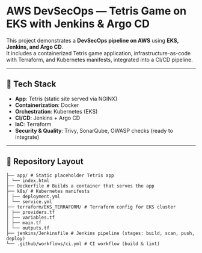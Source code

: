 # AWS DevSecOps — Tetris Game on EKS with Jenkins & Argo CD

This project demonstrates a **DevSecOps pipeline on AWS** using **EKS, Jenkins, and Argo CD**.  
It includes a containerized Tetris game application, infrastructure-as-code with Terraform, and Kubernetes manifests, integrated into a CI/CD pipeline.

---

## 🚀 Tech Stack
- **App**: Tetris (static site served via NGINX)
- **Containerization**: Docker
- **Orchestration**: Kubernetes (EKS)
- **CI/CD**: Jenkins + Argo CD
- **IaC**: Terraform
- **Security & Quality**: Trivy, SonarQube, OWASP checks (ready to integrate)

---

## 📂 Repository Layout
```
├── app/ # Static placeholder Tetris app
│ └── index.html
├── Dockerfile # Builds a container that serves the app
├── k8s/ # Kubernetes manifests
│ ├── deployment.yml
│ └── service.yml
├── terraform/EKS_TERRAFORM/ # Terraform config for EKS cluster
│ ├── providers.tf
│ ├── variables.tf
│ ├── main.tf
│ └── outputs.tf
├── jenkins/Jenkinsfile # Jenkins pipeline (stages: build, scan, push, deploy)
└── .github/workflows/ci.yml # CI workflow (build & lint)

```
